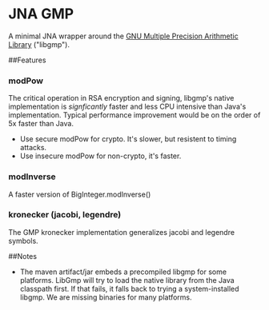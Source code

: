 # JNA GMP

A minimal JNA wrapper around the
[GNU Multiple Precision Arithmetic Library](http://gmplib.org/) ("libgmp").

##Features

### modPow

The critical operation in RSA encryption and signing, libgmp's native implementation
is _signficantly_ faster and less CPU intensive than Java's implementation.  Typical
performance improvement would be on the order of 5x faster than Java.

- Use secure modPow for crypto.  It's slower, but resistent to timing attacks.
- Use insecure modPow for non-crypto, it's faster.

### modInverse

A faster version of BigInteger.modInverse()

### kronecker (jacobi, legendre)

The GMP kronecker implementation generalizes jacobi and legendre symbols.

##Notes

- The maven artifact/jar embeds a precompiled libgmp for some platforms.  LibGmp will
try to load the native library from the Java classpath first. If that fails, it falls
back to trying a system-installed libgmp. We are missing binaries for many platforms.
